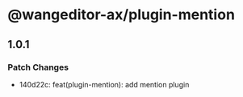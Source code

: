 # @wangeditor-ax/plugin-mention

## 1.0.1

### Patch Changes

- 140d22c: feat(plugin-mention): add mention plugin
